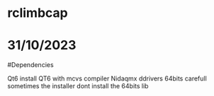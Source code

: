 # rclimbcap
# 31/10/2023

#Dependencies

Qt6 install QT6 with mcvs compiler
Nidaqmx ddrivers 64bits carefull sometimes the installer dont install the 64bits lib